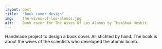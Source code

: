 ```yaml
---
layout: post
title:  "Book cover design"
img:    the-wives-of-los-alamos.jpg
alt:	Book cover for The Wives Of Los Alamos by TheaShea Nesbit. 
---
```

Handmade project to design a book cover. All stichted by hand. The book is about the wives of the scientists who developed the atomic bomb. 
